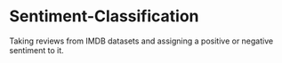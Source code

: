 # Sentiment-Classification

Taking reviews from IMDB datasets and assigning a positive or negative sentiment to it. 

